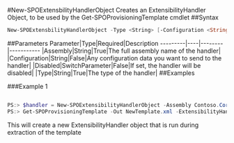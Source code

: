 #New-SPOExtensbilityHandlerObject
Creates an ExtensibilityHandler Object, to be used by the Get-SPOProvisioningTemplate cmdlet
##Syntax
```powershell
New-SPOExtensbilityHandlerObject -Type <String> [-Configuration <String>] [-Disabled [<SwitchParameter>]] -Assembly <String>
```


##Parameters
Parameter|Type|Required|Description
---------|----|--------|-----------
|Assembly|String|True|The full assembly name of the handler|
|Configuration|String|False|Any configuration data you want to send to the handler|
|Disabled|SwitchParameter|False|If set, the handler will be disabled|
|Type|String|True|The type of the handler|
##Examples

###Example 1
```powershell

PS:> $handler = New-SPOExtensibilityHandlerObject -Assembly Contoso.Core.Handlers -Type Contoso.Core.Handlers.MyExtensibilityHandler
PS:> Get-SPOProvisioningTemplate -Out NewTemplate.xml -ExtensibilityHandlers $handler
```
This will create a new ExtensibilityHandler object that is run during extraction of the template
